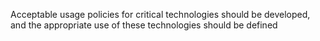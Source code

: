 Acceptable usage policies for critical technologies should be developed, and the appropriate use of these technologies should be defined